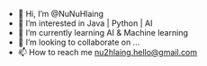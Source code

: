 - 👋 Hi, I’m @NuNuHlaing
- 👀 I’m interested in Java | Python | AI
- 🌱 I’m currently learning AI & Machine learning
- 💞️ I’m looking to collaborate on ...
- 📫 How to reach me nu2hlaing.hello@gmail.com

<!---
NuNuHlaing/NuNuHlaing is a ✨ special ✨ repository because its `README.md` (this file) appears on your GitHub profile.
You can click the Preview link to take a look at your changes.
--->
